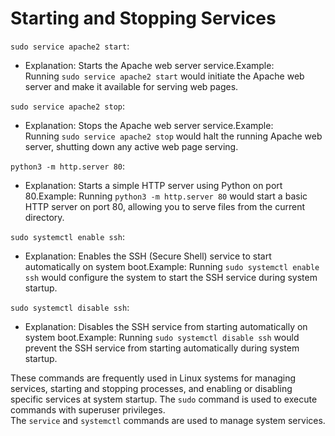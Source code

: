 # Starting and Stopping Services

`sudo service apache2 start`:

- Explanation: Starts the Apache web server service.Example: Running `sudo service apache2 start` would initiate the Apache web server and make it available for serving web pages.

`sudo service apache2 stop`:

- Explanation: Stops the Apache web server service.Example: Running `sudo service apache2 stop` would halt the running Apache web server, shutting down any active web page serving.

`python3 -m http.server 80`:

- Explanation: Starts a simple HTTP server using Python on port 80.Example: Running `python3 -m http.server 80` would start a basic HTTP server on port 80, allowing you to serve files from the current directory.

`sudo systemctl enable ssh`:

- Explanation: Enables the SSH (Secure Shell) service to start automatically on system boot.Example: Running `sudo systemctl enable ssh` would configure the system to start the SSH service during system startup.

`sudo systemctl disable ssh`:

- Explanation: Disables the SSH service from starting automatically on system boot.Example: Running `sudo systemctl disable ssh` would prevent the SSH service from starting automatically during system startup.

These commands are frequently used in Linux systems for managing services, starting and stopping processes, and enabling or disabling specific services at system startup. The `sudo` command is used to execute commands with superuser privileges. The `service` and `systemctl` commands are used to manage system services.
